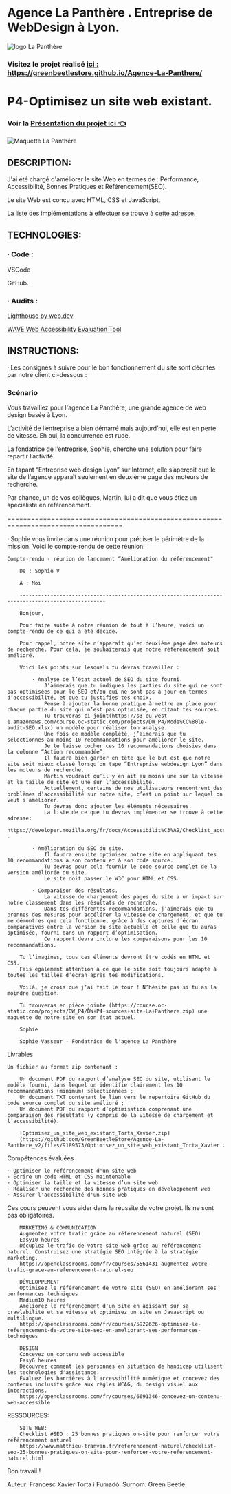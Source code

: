 # Agence La Panthère . Entreprise de WebDesign à Lyon.

<img src="./img/LogoColor.png" alt="logo La Panthère">

### Visitez le projet réalisé <a href="https://greenbeetlestore.github.io/Agence-La-Panthere/">ici : https://greenbeetlestore.github.io/Agence-La-Panthere/</a>

# P4-Optimisez un site web existant. 

### Voir la <a href="https://docs.google.com/presentation/d/1wT6qrzUYxrXoy2jFYIfiUBdJOQgYPccenjYoB7WUNis/edit?usp=sharing"> Présentation du projet ici 👈 </a>

<img src="./img/Page.png" alt="Maquette La Panthére">

## DESCRIPTION:

J'ai été chargé d'améliorer le site Web en termes de : Performance, Accessibilité, Bonnes Pratiques et Référencement(SEO).

Le site Web est conçu avec HTML, CSS et JavaScript.

La liste des implémentations à effectuer se trouve à <a href="https://developer.mozilla.org/fr/docs/Web/Accessibility/Mobile_accessibility_checklist">cette adresse</a>.
	
## TECHNOLOGIES:

### · Code : 

VSCode

GitHub.

### · Audits :

<a href="https://web.dev/measure/">Lighthouse by web.dev</a>
	
<a href="https://wave.webaim.org/">WAVE Web Accessibility Evaluation Tool</a>

## INSTRUCTIONS:
	
· Les consignes à suivre pour le bon fonctionnement du site sont décrites par notre client ci-dessous :

### Scénario

Vous travaillez pour l'agence La Panthère, une grande agence de web design basée à Lyon. 

L’activité de l’entreprise a bien démarré mais aujourd’hui, elle est en perte de vitesse. Eh oui, la concurrence est rude. 

La fondatrice de l’entreprise, Sophie, cherche une solution pour faire repartir l’activité.

En tapant “Entreprise web design Lyon” sur Internet, elle s’aperçoit que le site de l’agence apparaît seulement en deuxième page des moteurs de recherche. 

Par chance, un de vos collègues, Martin, lui a dit que vous étiez un spécialiste en référencement.

===================================================================================

· Sophie vous invite dans une réunion pour préciser le périmètre de la mission. Voici le compte-rendu de cette réunion:
	
	Compte-rendu - réunion de lancement “Amélioration du référencement"

 		De : Sophie V 

		À : Moi

		--------------------------------------------------------------------------------------------------

		Bonjour,

		Pour faire suite à notre réunion de tout à l’heure, voici un compte-rendu de ce qui a été décidé.

		Pour rappel, notre site n’apparaît qu’en deuxième page des moteurs de recherche. Pour cela, je souhaiterais que notre référencement soit amélioré.

		Voici les points sur lesquels tu devras travailler : 

			· Analyse de l’état actuel de SEO du site fourni. 
				J’aimerais que tu indiques les parties du site qui ne sont pas optimisées pour le SEO et/ou qui ne sont pas à jour en termes d’accessibilité, et que tu	justifies tes choix. 
				Pense à ajouter la bonne pratique à mettre en place pour chaque partie du site qui n’est pas optimisée, en citant tes sources. 
				Tu trouveras ci-joint(https://s3-eu-west-1.amazonaws.com/course.oc-static.com/projects/DW_P4/Mode%CC%80le-audit-SEO.xlsx) un modèle pour réaliser ton analyse.
				Une fois ce modèle complété, j’aimerais que tu sélectionnes au moins 10 recommandations pour améliorer le site. 
				Je te laisse cocher ces 10 recommandations choisies dans la colonne “Action recommandée”.
				Il faudra bien garder en tête que le but est que notre site soit mieux classé lorsqu’on tape “Entreprise webdesign Lyon” dans les moteurs de recherche. 
				Martin voudrait qu’il y en ait au moins une sur la vitesse et la taille du site et une sur l’accessibilité.
				Actuellement, certains de nos utilisateurs rencontrent des problèmes d’accessibilité sur notre site, c’est un point sur lequel on veut s’améliorer.
				Tu devras donc ajouter les éléments nécessaires.
				La liste de ce que tu devras implémenter se trouve à cette adresse: 
				https://developer.mozilla.org/fr/docs/Accessibilit%C3%A9/Checklist_accessibilite_mobile .
				
			· Amélioration du SEO du site. 
				Il faudra ensuite optimiser notre site en appliquant tes 10 recommandations à son contenu et à son code source. 
				Tu devras pour cela fournir le code source complet de la version améliorée du site. 
				Le site doit passer le W3C pour HTML et CSS.
				
			· Comparaison des résultats. 
				La vitesse de chargement des pages du site a un impact sur notre classement dans les résultats de recherche. 
				Dans tes différentes recommandations, j’aimerais que tu prennes des mesures pour accélérer la vitesse de chargement, et que tu me démontres que cela fonctionne, grâce à des captures d’écran comparatives entre la version du site actuelle et celle que tu auras optimisée, fourni dans un rapport d’optimisation. 
				Ce rapport devra inclure les comparaisons pour les 10 recommandations.
				
		Tu l’imagines, tous ces éléments devront être codés en HTML et CSS. 
		Fais également attention à ce que le site soit toujours adapté à toutes les tailles d’écran après tes modifications.

		Voilà, je crois que j’ai fait le tour ! N’hésite pas si tu as la moindre question.

		Tu trouveras en pièce jointe (https://course.oc-static.com/projects/DW_P4/DW+P4+sources+site+La+Panthere.zip) une maquette de notre site en son état actuel.		

		Sophie

		Sophie Vasseur - Fondatrice de l'agence La Panthère
		
	
	
Livrables

	Un fichier au format zip contenant : 

		Un document PDF du rapport d’analyse SEO du site, utilisant le modèle fourni, dans lequel on identifie clairement les 10 recommandations (minimum) sélectionnées ;
		Un document TXT contenant le lien vers le repertoire GitHub du code source complet du site amélioré ;
		Un document PDF du rapport d’optimisation comprenant une comparaison des résultats (y compris de la vitesse de chargement et l’accessibilité).
		
		[Optimisez_un_site_web_existant_Torta_Xavier.zip]
		(https://github.com/GreenBeetleStore/Agence-La-Panthere_v2/files/9189573/Optimisez_un_site_web_existant_Torta_Xavier.zip)

		
Compétences évaluées

	· Optimiser le référencement d'un site web
	· Écrire un code HTML et CSS maintenable
	· Optimiser la taille et la vitesse d’un site web
	· Réaliser une recherche des bonnes pratiques en développement web
	· Assurer l'accessibilité d'un site web
	
Ces cours peuvent vous aider dans la réussite de votre projet. Ils ne sont pas obligatoires.

		MARKETING & COMMUNICATION
		Augmentez votre trafic grâce au référencement naturel (SEO)
		Easy10 heures
		Décuplez le trafic de votre site web grâce au référencement naturel. Construisez une stratégie SEO intégrée à la stratégie marketing.
		https://openclassrooms.com/fr/courses/5561431-augmentez-votre-trafic-grace-au-referencement-naturel-seo

		DÉVELOPPEMENT
		Optimisez le référencement de votre site (SEO) en améliorant ses performances techniques
		Medium10 heures
		Améliorez le référencement d'un site en agissant sur sa crawlabilité et sa vitesse et optimisez un site en Javascript ou multilingue.
		https://openclassrooms.com/fr/courses/5922626-optimisez-le-referencement-de-votre-site-seo-en-ameliorant-ses-performances-techniques

		DESIGN
		Concevez un contenu web accessible
		Easy6 heures
		Découvrez comment les personnes en situation de handicap utilisent les technologies d'assistance. 
		Évaluez les barrières à l'accessibilité numérique et concevez des contenus inclusifs grâce aux règles WCAG, du design visuel aux interactions.
		https://openclassrooms.com/fr/courses/6691346-concevez-un-contenu-web-accessible
		
RESSOURCES:

		SITE WEB: 
		Checklist #SEO : 25 bonnes pratiques on-site pour renforcer votre référencement naturel
		https://www.matthieu-tranvan.fr/referencement-naturel/checklist-seo-25-bonnes-pratiques-on-site-pour-renforcer-votre-referencement-naturel.html
	
	

Bon travail !

Auteur: Francesc Xavier Torta i Fumadó. Surnom: Green Beetle.

